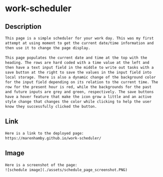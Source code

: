 # work-scheduler

## Description
    This page is a simple scheduler for your work day. This was my first attempt at using moment to get the current date/time information and then use it to change the page display.

    This page populates the current date and time at the top with the heading. The rows are hard coded with a time value at the left and then have a text input field in the middle to write out tasks with a save button at the right to save the values in the input field into local storage. There is also a dynamic change of the background color for the input field depending on its relation to the current time. The row for the present hour is red, while the backgrounds for the past and future inputs are grey and green, respectively. The save buttons have a hover feature that make the icon grow a little and an active style change that changes the color while clicking to help the user know they successfully clicked the button.


## Link
    Here is a link to the deployed page:
    https://marenhamby.github.io/work-scheduler/

## Image
    Here is a screenshot of the page:
    ![schedule image](./assets/schedule_page_screenshot.PNG)